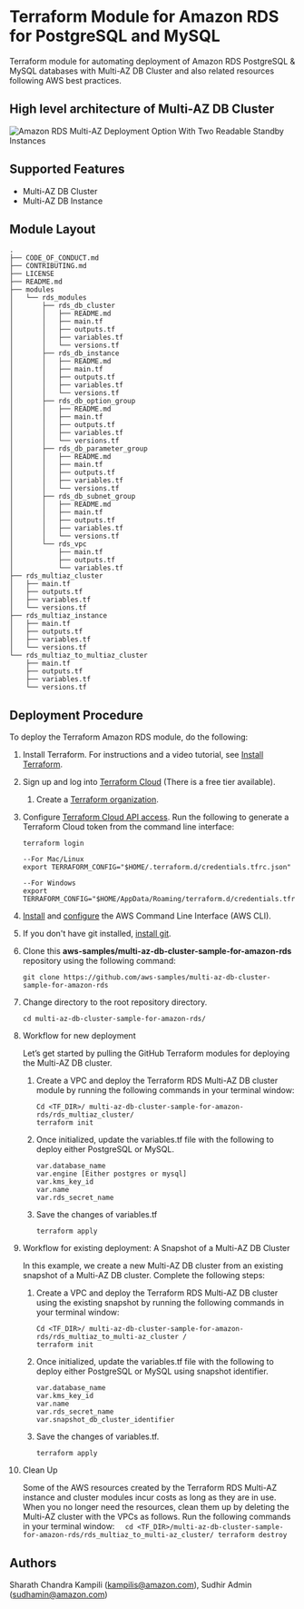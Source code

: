 <!-- BEGIN_TF_DOCS -->


# Terraform Module for Amazon RDS for PostgreSQL and MySQL 

Terraform module for automating deployment of Amazon RDS PostgreSQL & MySQL databases with Multi-AZ DB Cluster and also related resources following AWS best practices.

## High level architecture of Multi-AZ DB Cluster
![Amazon RDS Multi-AZ Deployment Option With Two Readable Standby Instances](https://d2908q01vomqb2.cloudfront.net/da4b9237bacccdf19c0760cab7aec4a8359010b0/2022/02/15/dbblog-1927-image001.png)


## Supported Features

- Multi-AZ DB Cluster
- Multi-AZ DB Instance

## Module Layout
```
.
├── CODE_OF_CONDUCT.md
├── CONTRIBUTING.md
├── LICENSE
├── README.md
├── modules
│   └── rds_modules
│       ├── rds_db_cluster
│       │   ├── README.md
│       │   ├── main.tf
│       │   ├── outputs.tf
│       │   ├── variables.tf
│       │   └── versions.tf
│       ├── rds_db_instance
│       │   ├── README.md
│       │   ├── main.tf
│       │   ├── outputs.tf
│       │   ├── variables.tf
│       │   └── versions.tf
│       ├── rds_db_option_group
│       │   ├── README.md
│       │   ├── main.tf
│       │   ├── outputs.tf
│       │   ├── variables.tf
│       │   └── versions.tf
│       ├── rds_db_parameter_group
│       │   ├── README.md
│       │   ├── main.tf
│       │   ├── outputs.tf
│       │   ├── variables.tf
│       │   └── versions.tf
│       ├── rds_db_subnet_group
│       │   ├── README.md
│       │   ├── main.tf
│       │   ├── outputs.tf
│       │   ├── variables.tf
│       │   └── versions.tf
│       └── rds_vpc
│           ├── main.tf
│           ├── outputs.tf
│           └── variables.tf
├── rds_multiaz_cluster
│   ├── main.tf
│   ├── outputs.tf
│   ├── variables.tf
│   └── versions.tf
├── rds_multiaz_instance
│   ├── main.tf
│   ├── outputs.tf
│   ├── variables.tf
│   └── versions.tf
└── rds_multiaz_to_multiaz_cluster
    ├── main.tf
    ├── outputs.tf
    ├── variables.tf
    └── versions.tf
```

## Deployment Procedure

To deploy the Terraform Amazon RDS module, do the following:

1. Install Terraform. For instructions and a video tutorial, see [Install Terraform](https://learn.hashicorp.com/tutorials/terraform/install-cli).

2. Sign up and log into [Terraform Cloud](https://www.terraform.io/cloud) (There is a free tier available).
   1.  Create a [Terraform organization](https://www.terraform.io/docs/cloud/users-teams-organizations/organizations.html#creating-organizations).

3. Configure [Terraform Cloud API access](https://learn.hashicorp.com/tutorials/terraform/cloud-login). Run the following to generate a Terraform Cloud token from the command line interface:
   ```
   terraform login

   --For Mac/Linux
   export TERRAFORM_CONFIG="$HOME/.terraform.d/credentials.tfrc.json"

   --For Windows
   export TERRAFORM_CONFIG="$HOME/AppData/Roaming/terraform.d/credentials.tfrc.json"
   ```

4. [Install](https://docs.aws.amazon.com/cli/latest/userguide/install-cliv2.html) and [configure](https://docs.aws.amazon.com/cli/latest/userguide/cli-configure-quickstart.html) the AWS Command Line Interface (AWS CLI).

5. If you don't have git installed, [install git](https://git-scm.com/book/en/v2/Getting-Started-Installing-Git).

6. Clone this **aws-samples/multi-az-db-cluster-sample-for-amazon-rds** repository using the following command:

   `git clone https://github.com/aws-samples/multi-az-db-cluster-sample-for-amazon-rds`

7. Change directory to the root repository directory.

   `cd multi-az-db-cluster-sample-for-amazon-rds/`

8. Workflow for new deployment

    Let’s get started by pulling the GitHub Terraform modules for deploying the Multi-AZ DB cluster.

    1. Create a VPC and deploy the Terraform RDS Multi-AZ DB cluster module by running the following commands in your terminal window:
        ```
        Cd <TF_DIR>/ multi-az-db-cluster-sample-for-amazon-rds/rds_multiaz_cluster/
        terraform init
        ```

    2. Once initialized, update the variables.tf file with the following to deploy either PostgreSQL or MySQL.
        ```
        var.database_name
        var.engine [Either postgres or mysql]
        var.kms_key_id
        var.name
        var.rds_secret_name
        ````

    3. Save the changes of variables.tf
        ```
        terraform apply
        ```

9. Workflow for existing deployment: A Snapshot of a Multi-AZ DB Cluster

    In this example, we create a new Multi-AZ DB cluster from an existing snapshot of a Multi-AZ DB cluster. Complete the following steps:

    1. Create a VPC and deploy the Terraform RDS Multi-AZ DB cluster using the existing snapshot by running the following commands in your terminal window:
        ```
        Cd <TF_DIR>/ multi-az-db-cluster-sample-for-amazon-rds/rds_multiaz_to_multi-az_cluster /
        terraform init
        ```
    2. Once initialized, update the variables.tf file with the following to deploy either PostgreSQL or MySQL using snapshot identifier.
        ```
        var.database_name
        var.kms_key_id
        var.name
        var.rds_secret_name
        var.snapshot_db_cluster_identifier
        ```
    3. Save the changes of variables.tf.
        ```
        terraform apply
        ```

10. Clean Up

      Some of the AWS resources created by the Terraform RDS Multi-AZ instance and cluster modules incur costs as long as they are in use. When you no longer need the resources, clean them up by deleting the Multi-AZ cluster with the VPCs as follows. Run the following commands in your terminal window:
        ```  
        cd <TF_DIR>/multi-az-db-cluster-sample-for-amazon-rds/rds_multiaz_to_multi-az_cluster/
        terraform destroy  
        ```
        
## Authors
   
Sharath Chandra Kampili (kampilis@amazon.com), Sudhir Admin (sudhamin@amazon.com)

